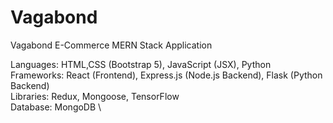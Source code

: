 # Vagabond

Vagabond E-Commerce MERN Stack Application

Languages: HTML,CSS (Bootstrap 5), JavaScript (JSX), Python \
Frameworks: React (Frontend), Express.js (Node.js Backend), Flask (Python Backend) \
Libraries: Redux, Mongoose, TensorFlow \
Database: MongoDB \
